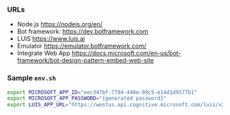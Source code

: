 ### URLs

* Node.js https://nodejs.org/en/
* Bot framework: https://dev.botframework.com
* LUIS https://www.luis.ai
* Emulator https://emulator.botframework.com/
* Integrate Web App https://docs.microsoft.com/en-us/bot-framework/bot-design-pattern-embed-web-site



### Sample `env.sh`

```bash
export MICROSOFT_APP_ID="eec347bf-7794-440e-99c5-e14d1d9577b1"
export MICROSOFT_APP_PASSWORD="{generated password}"
export LUIS_APP_URL="https://westus.api.cognitive.microsoft.com/luis/v2.0/apps/2d3bbfdd-5759-425b-9007-7be76420390d?subscription-key={generate key}&timezoneOffset=0&q="

```